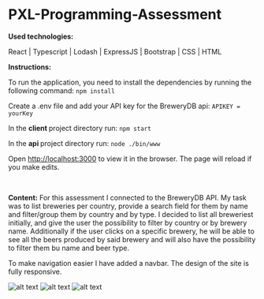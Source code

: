 # PXL-Programming-Assessment

<b>Used technologies:</b>

React | Typescript | Lodash | ExpressJS | Bootstrap | CSS | HTML

<b>Instructions:</b>

To run the application, you need to install the dependencies by running the following command:
`npm install`

Create a .env file and add your API key for the BreweryDB api:
`APIKEY = yourKey`

In the <b> client </b> project directory run:
`npm start`

In the <b> api </b> project directory run:
`node ./bin/www`

Open [http://localhost:3000](http://localhost:3001) to view it in the browser.
The page will reload if you make edits.

<br/>

<b>Content:</b>
For this assessment I connected to the BreweryDB API. My task was to list breweries
per country, provide a search field for them by name and filter/group them by country and by
type. I decided to list all breweriest initially, and give the user the possibility to filter by country or by brewery name. Additionally if the user clicks on a specific brewery, he will be able to see all the beers produced by said brewery and will also have the possibility to filter them bu name and beer type. 

To make navigation easier I have added a navbar. The design of the site is fully responsive.

![alt text](https://res.cloudinary.com/dwnm4mxrr/image/upload/v1589896192/screenshots/beers1_nufnyr.png)
![alt text](https://res.cloudinary.com/dwnm4mxrr/image/upload/v1589896192/screenshots/beer2_mb7vxt.png)
![alt text](https://res.cloudinary.com/dwnm4mxrr/image/upload/v1589896192/screenshots/beer3_gtfhpk.png)
